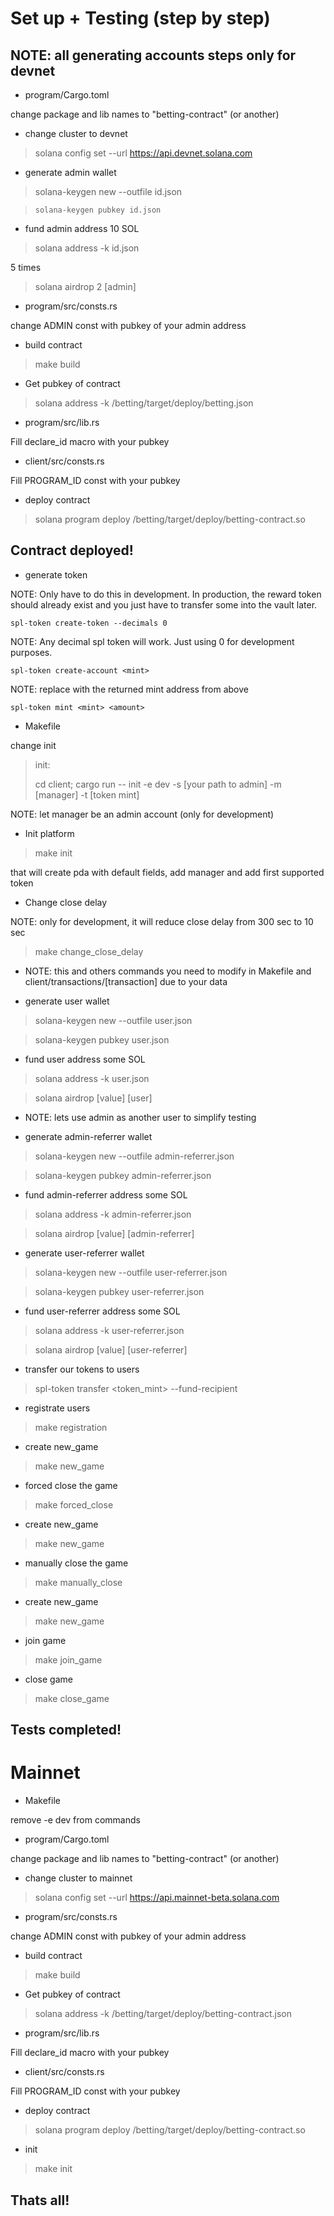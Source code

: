 # Set up + Testing (step by step)
## NOTE: all generating accounts steps only for devnet

- program/Cargo.toml

change package and lib names to "betting-contract" (or another)

- change cluster to devnet

> solana config set --url https://api.devnet.solana.com

- generate admin wallet

> solana-keygen new --outfile id.json

> `solana-keygen pubkey id.json`

- fund admin address 10 SOL

> solana address -k id.json

5 times

> solana airdrop 2 [admin]

- program/src/consts.rs

change ADMIN const with pubkey of your admin address

- build contract

> make build

- Get pubkey of contract

> solana address -k /betting/target/deploy/betting.json

- program/src/lib.rs

Fill declare_id macro with your pubkey

- client/src/consts.rs

Fill PROGRAM_ID const with your pubkey

- deploy contract

> solana program deploy /betting/target/deploy/betting-contract.so

## Contract deployed!

- generate token

NOTE: Only have to do this in development. In production, the reward token should already exist and you just have to transfer some into the vault later.

`spl-token create-token --decimals 0`

NOTE: Any decimal spl token will work. Just using 0 for development purposes.

`spl-token create-account <mint>`

NOTE: replace <mint> with the returned mint address from above

`spl-token mint <mint> <amount>`

- Makefile

change init

> init:
> 
>cd client; cargo run -- init -e dev -s [your path to admin] -m [manager] -t [token mint]

NOTE: let manager be an admin account (only for development)

- Init platform

> make init

that will create pda with default fields, add manager and add first supported token

- Change close delay

NOTE: only for development, it will reduce close delay from 300 sec to 10 sec

> make change_close_delay

- NOTE: this and others commands you need to modify in Makefile and client/transactions/[transaction] due to your data

- generate user wallet

> solana-keygen new --outfile user.json

> solana-keygen pubkey user.json

- fund user address some SOL

> solana address -k user.json

> solana airdrop [value] [user]

- NOTE: lets use admin as another user to simplify testing

- generate admin-referrer wallet

> solana-keygen new --outfile admin-referrer.json

> solana-keygen pubkey admin-referrer.json

- fund admin-referrer address some SOL

> solana address -k admin-referrer.json

> solana airdrop [value] [admin-referrer]

- generate user-referrer wallet

> solana-keygen new --outfile user-referrer.json

> solana-keygen pubkey user-referrer.json

- fund user-referrer address some SOL

> solana address -k user-referrer.json

> solana airdrop [value] [user-referrer]

- transfer our tokens to users

> spl-token transfer <token_mint> <amount> <user-address> --fund-recipient

- registrate users

> make registration

- create new_game

> make new_game

- forced close the game

> make forced_close

- create new_game

> make new_game

- manually close the game

> make manually_close

- create new_game

> make new_game

- join game

> make join_game

- close game

> make close_game

## Tests completed!

# Mainnet

- Makefile

remove -e dev from commands

- program/Cargo.toml

change package and lib names to "betting-contract" (or another)

- change cluster to mainnet

> solana config set --url https://api.mainnet-beta.solana.com

- program/src/consts.rs

change ADMIN const with pubkey of your admin address

- build contract

> make build

- Get pubkey of contract

> solana address -k /betting/target/deploy/betting-contract.json

- program/src/lib.rs

Fill declare_id macro with your pubkey

- client/src/consts.rs

Fill PROGRAM_ID const with your pubkey

- deploy contract

> solana program deploy /betting/target/deploy/betting-contract.so

- init

> make init

## Thats all!
